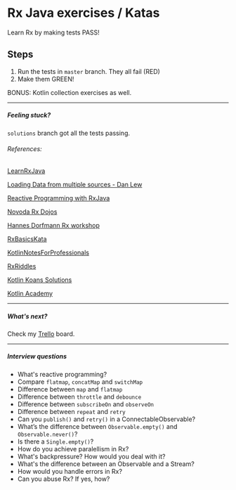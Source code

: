# Rx Java exercises / Katas

Learn Rx by making tests PASS!

## Steps
1. Run the tests in `master` branch. They all fail (RED)
2. Make them GREEN!

BONUS: Kotlin collection exercises as well.

---
##### Feeling stuck?

`solutions` branch got all the tests passing.

###### References:
[LearnRxJava](https://github.com/jhusain/learnrxjava)

[Loading Data from multiple sources - Dan Lew](http://blog.danlew.net/2015/06/22/loading-data-from-multiple-sources-with-rxjava/)

[Reactive Programming with RxJava](http://shop.oreilly.com/product/0636920042228.do)

[Novoda Rx Dojos](https://github.com/novoda/dojos/tree/master/workshops/RxJava)

[Hannes Dorfmann Rx workshop](https://github.com/sockeqwe/rxworkshop)

[RxBasicsKata](https://github.com/sergiiz/RxBasicsKata)

[KotlinNotesForProfessionals](http://books.goalkicker.com/KotlinBook/)

[RxRiddles](https://github.com/vanniktech/RxRiddles)

[Kotlin Koans Solutions](https://github.com/efung/kotlin-koans-solutions)

[Kotlin Academy](https://blog.kotlin-academy.com/)

---

##### What's next?
Check my [Trello](https://trello.com/b/cxsA3tFZ) board.

---

##### Interview questions

* What's reactive programming?
* Compare `flatmap`, `concatMap` and `switchMap`
* Difference between `map` and `flatmap`
* Difference between `throttle` and `debounce`
* Difference between `subscribeOn` and `observeOn`
* Difference between `repeat` and `retry`
* Can you `publish()` and `retry()` in a ConnectableObservable?
* What’s the difference between `Observable.empty()` and `Observable.never()`?
* Is there a `Single.empty()`?
* How do you achieve paralellism in Rx?
* What's backpressure? How would you deal with it?
* What's the difference between an Observable and a Stream?
* How would you handle errors in Rx?
* Can you abuse Rx? If yes, how?
